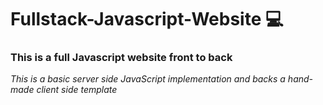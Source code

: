 # Fullstack-Javascript-Website :computer:
### This is a full Javascript website front to back 

*This is a basic server side JavaScript implementation and
backs a hand-made client side template*
